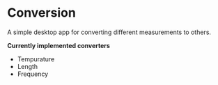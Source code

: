 # Conversion

A simple desktop app for converting different measurements to others.

**Currently implemented converters**

- Tempurature
- Length
- Frequency